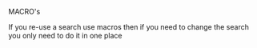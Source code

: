 MACRO's

If you re-use a search use macros
then if you need to change the search you only need to do it in one place

